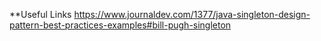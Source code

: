**Useful Links
https://www.journaldev.com/1377/java-singleton-design-pattern-best-practices-examples#bill-pugh-singleton
